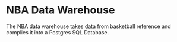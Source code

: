 # NBA Data Warehouse
The NBA data warehouse takes data from basketball reference and complies it into a Postgres SQL Database. 
